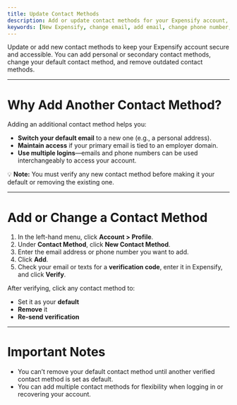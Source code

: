 ```yaml
---
title: Update Contact Methods
description: Add or update contact methods for your Expensify account, including changing your default email or phone number.
keywords: [New Expensify, change email, add email, change phone number, add phone number, contact method, update default email, account access]
---
```

<div id="new-expensify" markdown="1">

Update or add new contact methods to keep your Expensify account secure and accessible. You can add personal or secondary contact methods, change your default contact method, and remove outdated contact methods.

---

# Why Add Another Contact Method?

Adding an additional contact method helps you:

- **Switch your default email** to a new one (e.g., a personal address).
- **Maintain access** if your primary email is tied to an employer domain.
- **Use multiple logins**—emails and phone numbers can be used interchangeably to access your account.

💡 **Note:** You must verify any new contact method before making it your default or removing the existing one.

---

# Add or Change a Contact Method

1. In the left-hand menu, click **Account > Profile**.
2. Under **Contact Method**, click **New Contact Method**.
3. Enter the email address or phone number you want to add.
4. Click **Add**.
5. Check your email or texts for a **verification code**, enter it in Expensify, and click **Verify**.

After verifying, click any contact method to:
- Set it as your **default**
- **Remove** it
- **Re-send verification**

---

# Important Notes

- You can’t remove your default contact method until another verified contact method is set as default.
- You can add multiple contact methods for flexibility when logging in or recovering your account.

</div>
